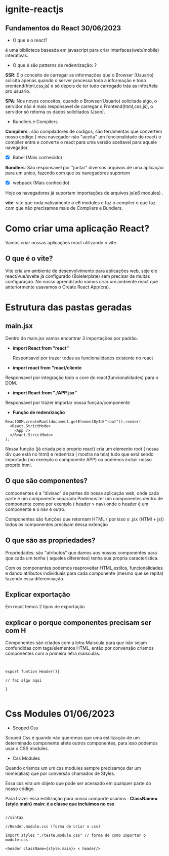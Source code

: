 # ignite-reactjs

## Fundamentos do React 30/06/2023

- O que é o react?

é uma biblioteca baseada em javascript para criar interfaces(web/mobile) interativas.

- O que é são patterns de redenrização: ?

**SSR**: É o conceito de carregar as informações que o Browser (Usuario) solicita apenas quando o server processa toda a informação e todo orontend(html,css,js) e só depois de ter tudo carregado trás as infos/tela pro usuario.

**SPA**: Nos novos conceitos, quando o Browser(Usuario) solicitada algo, o servidor não é mais responsavel de carregar o Frontend(html,css,js), o servidor só retorna os dados solicitados (Json).

- Bundlers e Compilers

**Compilers** : são compiladores de codigos, são ferramentas que convertem nosso codigo ( meu navegador não "aceita" um funcionalidade do react) o compiler entra e converte o react para uma versão aceitavel para aquele navegador.

-[x] Babel (Mais conhecido)

**Bundlers**: São responsavel por "juntar" diversos arquivos de uma aplicação para um unico, fazendo com que os navegadores suportem

-[x] webpack (Mais conhecido)

Hoje os navegadores já suportam importações de arquivos js(e6 modules) .

**vite**: vite que roda nativamente o e6 modules e faz o compiler o que faz com que não precisamos mais de Compilers e Bundlers.

# Como criar uma aplicação React?

Vamos criar nossas aplicações react utilizando o vite.

## O que é o vite?

Vite cria um ambiente de desenvolvimento para aplicações web, seje ele react/vue/svelte já configurado (Boielerplate) sem precisar de muitas configuração. No nosso aprendizado vamos criar um ambiente react que anteriormente usavamos o Create React App(cra).

# Estrutura das pastas geradas

## main.jsx

Dentro do main.jsx vamos encontrar 3 importações por padrão.

- **import React from "react"**

  Responsavel por trazer todas as funcionalidades existente no react

- **import react from "react/cliente**

Responsavel por integração todo o core do react(funcionalidades) para o DOM.

- **import React from "./APP.jsx"**

Responsavel por trazer importar nossa função/componente

- **Função de redenrização**

```react:
ReactDOM.createRoot(document.getElementById("root")).render(
  <React.StrictMode>
    <App />
  </React.StrictMode>
);

```

Nessa função (já criada pelo proprio react) cria um elemento root ( nossa div que está no html) e redenriza ( mostra na tela) tudo que está sendo importado (no exemplo o componente APP) ou podemos incluir nosso proprio html.

## O que são componentes?

componentes é a "divisao" de partes do nossa aplicação web, onde cada parte é um componente separado.Podemos ter um componentes dentro de componente como por exemplo ( header > nav) onde o header é um componente e o nav é outro.

Componentes são funções que retornam HTML ( por isso o .jsx (HTMl + js)) todos os componentes precisam dessa extenção

## O que são as propriedades?

Propriedades: são "atributos" que damos aos nossos componentes para que cada um tenha ( aqueles diferentes) tenha sua propria caracteristica.

Com os componentes podemos reaproveitar HTML,estilos, funcionalidades e dando atributos individuais para cada componente (mesmo que se repita) fazendo essa diferenciação.

## Explicar exportação

Em react temos 2 tipos de exportação

## explicar o porque componentes precisam ser com H

Componentes são criados com a letra Maiscula para que não sejam confundidas com tags/elementos HTML, então por convensão criamos componentes com a primeira letra maisculas.

```js:


export funtion Header(){

// faz algo aqui

}


```

# Css Modules 01/06/2023

- Scoped Css

Scoped Css é quando não queremos que uma estilização de um determinado componente afete outros componentes, para isso podemos usar o CSS modules.

- Css Modules

Quando criamos um um css modules sempre precisamos dar um nome(alias) que por conversão chamados de Styles.

Essa css vira um objeto que pode ser acessado em qualquer parte do nosso código.

Para trazer essa estilização para nosso comporte usamos : **ClassName={style.main}** **main: é a classe que incluimos no css**

```js:

//sintax

//Header.module.css (forma de criar o css)

import styles "./teste.module.css" // forma de como importar o module.css

<header className={style.main}> < header/>

```
